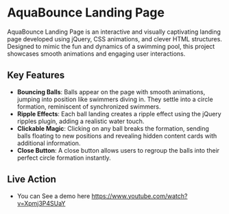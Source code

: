 # AquaBounce Landing Page

AquaBounce Landing Page is an interactive and visually captivating landing page developed using jQuery, CSS animations, and clever HTML structures. Designed to mimic the fun and dynamics of a swimming pool, this project showcases smooth animations and engaging user interactions.

## Key Features

- **Bouncing Balls**: Balls appear on the page with smooth animations, jumping into position like swimmers diving in. They settle into a circle formation, reminiscent of synchronized swimmers.
- **Ripple Effects**: Each ball landing creates a ripple effect using the jQuery ripples plugin, adding a realistic water touch.
- **Clickable Magic**: Clicking on any ball breaks the formation, sending balls floating to new positions and revealing hidden content cards with additional information.
- **Close Button**: A close button allows users to regroup the balls into their perfect circle formation instantly.

## Live Action 
- You can See a demo here
         https://www.youtube.com/watch?v=Xpmj3P4SUaY
